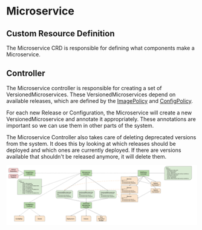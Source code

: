 # Microservice

## Custom Resource Definition

The Microservice CRD is responsible for defining what components make a
Microservice.

## Controller

The Microservice controller is responsible for creating a set of
VersionedMicroservices. These VersionedMicroservices depend on available
releases, which are defined by the [ImagePolicy](./image-policy.md) and
[ConfigPolicy](./config-policy.md).

For each new Release or Configuration, the Microservice will create a new
VersionedMicroservice and annotate it appropriately. These annotations are
important so we can use them in other parts of the system.

The Microservice Controller also takes care of deleting deprecated versions from
the system. It does this by looking at which releases should be deployed and
which ones are currently deployed. If there are versions available that
shouldn't be released anymore, it will delete them.

![diagram](full-flow.png)
